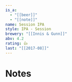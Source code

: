 ```yaml
---
is_a:
  - "[[beer]]"
  - "[[note]]"
name: Session IPA
style: IPA - Session
brewery: "[[Innis & Gunn]]"
abv: 4.2
rating: 👍
last: "[[2017-08]]"
---
```

# Notes

